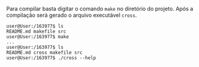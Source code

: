 Para compilar basta digitar o comando ```make``` no diretório do projeto.
Após a compilação será gerado o arquivo executável ```cross```.

```console
user@User:/163977$ ls
README.md makefile src
user@User:/163977$ make
...
user@User:/163977$ ls
README.md cross makefile src
user@User:/163977$ ./cross --help
```